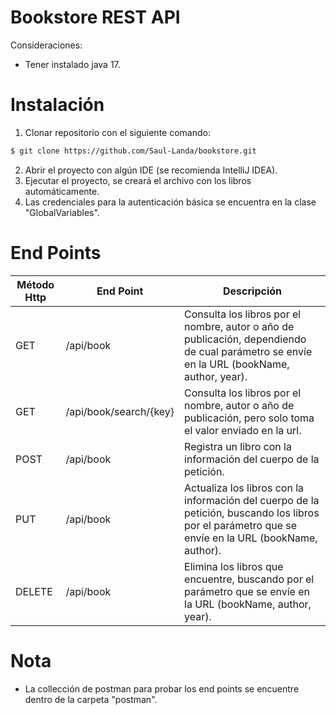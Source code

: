 # Bookstore REST API

Consideraciones:
- Tener instalado java 17.

# Instalación
1. Clonar repositorio con el siguiente comando: 
```sh
$ git clone https://github.com/Saul-Landa/bookstore.git
```
2. Abrir el proyecto con algún IDE (se recomienda IntelliJ IDEA).
3. Ejecutar el proyecto, se creará el archivo con los libros automáticamente.
4. Las credenciales para la autenticación básica se encuentra en la clase "GlobalVariables".

# End Points
| Método Http | End Point | Descripción |
| ------ | ----- | ------ |
| GET | /api/book | Consulta los libros por el nombre, autor o año de publicación, dependiendo de cual parámetro se envíe en la URL (bookName, author, year).
| GET | /api/book/search/{key} | Consulta los libros por el nombre, autor o año de publicación, pero solo toma el valor enviado en la url.
| POST | /api/book | Registra un libro con la información del cuerpo de la petición.
| PUT | /api/book | Actualiza los libros con la información del cuerpo de la petición, buscando los libros por el parámetro que se envíe en la URL (bookName, author).
| DELETE | /api/book | Elimina los libros que encuentre, buscando por el parámetro que se envíe en la URL (bookName, author, year).

# Nota
* La collección de postman para probar los end points se encuentre dentro de la carpeta "postman".